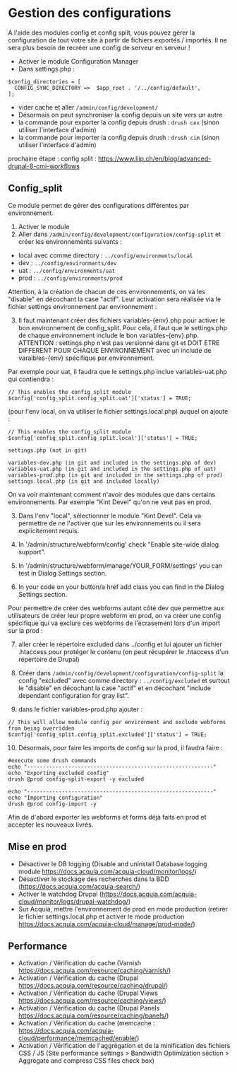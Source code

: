 # Gestion des configurations
A l'aide des modules config et config split, vous pouvez gérer la configuration de tout votre site à partir de fichiers exportés / importés. Il ne sera plus besoin de recréer une config de serveur en serveur !

- Activer le module Configuration Manager
- Dans settings.php :
```
$config_directories = [
  CONFIG_SYNC_DIRECTORY =>  $app_root . '/../config/default',
];
```
- vider cache et aller ```/admin/config/development/```
- Désormais on peut synchroniser la config depuis un site vers un autre
- la commande pour exporter la config depuis drush : ```drush cex``` (sinon utiliser l'interface d'admin)
- la commande pour importer la config depuis drush : ```drush cim``` (sinon utiliser l'interface d'admin)

prochaine étape : config split : https://www.liip.ch/en/blog/advanced-drupal-8-cmi-workflows

## Config_split
Ce module permet de gérer des configurations différentes par environnement.
1. Activer le module
2. Aller dans ```/admin/config/development/configuration/config-split``` et créer les environnements suivants :
- local avec comme directory : ```../config/environments/local```
- dev : ```../config/environments/dev```
- uat : ```../config/environments/uat```
- prod : ```../config/environments/prod```

Attention, à la création de chacun de ces environnements, on va les "disable" en décochant la case "actif". Leur activation sera réalisée via le fichier settings environnement par environnement :

3. Il faut maintenant créer des fichiers variables-{env}.php pour activer le bon environnement de config_split. Pour cela, il faut que le settings.php de chaque environnement include le bon variables-{env}.php.
ATTENTION : settings.php n'est pas versionné dans git et DOIT ETRE DIFFERENT POUR CHAQUE ENVIRONNEMENT avec un include de varaibles-{env} spécifique par environnement.

Par exemple pour uat, il faudra que le settings.php inclue variables-uat.php qui contiendra :
```
// This enables the config_split module
$config['config_split.config_split.uat']['status'] = TRUE;
```

(pour l'env local, on va utiliser le fichier settings.local.php) auquel on ajoute :
```
// This enables the config_split module
$config['config_split.config_split.local']['status'] = TRUE;
```

```
settings.php (not in git)

variables-dev.php (in git and included in the settings.php of dev)
variables-uat.php (in git and included in the settings.php of uat)
variables-prod.php (in git and included in the settings.php of prod)
settings.local.php (in git and included locally)
```

On va voir maintenant comment n'avoir des modules que dans certains environnements. Par exemple "Kint Devel" qu'on ne veut pas en prod.

3. Dans l'env "local", sélectionner le module "Kint Devel". Cela va permettre de ne l'activer que sur les environnements ou il sera explicitement requis.

4. In '/admin/structure/webform/config' check "Enable site-wide dialog support".

5. In '/admin/structure/webform/manage/YOUR_FORM/settings' you can test in Dialog Settings section.

6. In your code on your button/a href add class you can find in the Dialog Settings section.

Pour permettre de créer des webforms autant côté dev que permettre aux utilisateurs de créer leur propre webform en prod, on va créer une config spécifique qui va exclure ces webforms de l'écrasement lors d'un import sur la prod :

7. aller créer le répertoire excluded dans ../config et lui ajouter un fichier .htaccess pour protéger le contenu (on peut récupérer le .htaccess d'un répertoire de Drupal)

8. Créer dans ```/admin/config/development/configuration/config-split``` la config "excluded" avec comme directory : ```../config/excluded``` et surtout le "disable" en décochant la case "actif" et en décochant "include dependant configuration for gray list".
9. dans le fichier variables-prod.php ajouter :
```
// This will allow module config per environment and exclude webforms from being overridden
$config['config_split.config_split.excluded']['status'] = TRUE;
```
10. Désormais, pour faire les imports de config sur la prod, il faudra faire :
```
#execute some drush commands
echo "-----------------------------------------------------------"
echo "Exporting excluded config"
drush @prod config-split-export -y excluded

echo "-----------------------------------------------------------"
echo "Importing configuration"
drush @prod config-import -y
```
Afin de d'abord exporter les webforms et forms déjà faits en prod et accepter les nouveaux livrés.

## Mise en prod
- Désactiver le DB logging (Disable and uninstall Database logging module https://docs.acquia.com/acquia-cloud/monitor/logs/)
- Désactiver le stockage des recherches dans la BDD (https://docs.acquia.com/acquia-search/)
- Activer le watchdog Drupal (https://docs.acquia.com/acquia-cloud/monitor/logs/drupal-watchdog/)
- Sur Acquia, mettre l'environnement de prod en mode production (retirer le fichier settings.local.php et activer le mode production https://docs.acquia.com/acquia-cloud/manage/prod-mode/)

## Performance
- Activation / Vérification du cache (Varnish https://docs.acquia.com/resource/caching/varnish/)
- Activation / Vérification du cache (Drupal https://docs.acquia.com/resource/caching/drupal/)
- Activation / Vérification du cache (Drupal Views https://docs.acquia.com/resource/caching/views/)
- Activation / Vérification du cache (Drupal Panels https://docs.acquia.com/resource/caching/panels/)
- Activation / Vérification du cache (memcache : https://docs.acquia.com/acquia-cloud/performance/memcached/enable/)
- Activation / Vérification de l'aggrégation et de la minification des fichiers CSS / JS (Site performance settings > Bandwidth Optimization section > Aggregate and compress CSS files check box)

